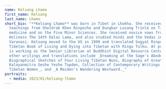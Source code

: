 ```yaml
---
name: Kelsang Lhamo
first_name: Kelsang
last_name: Lhamo
short_bio: "**Kelsang Lhamo** was born in Tibet in Lhokha. She received
  teachings from Sheldrak Khen Rinpoche and Dungkar Losang Trinlé on Tibetan
  medicine and on the Five Minor Sciences. She received novice vows from His
  Holiness The 14th Dalai Lama, and also studied Hindi and the Vedas in
  Varanasi. Kelsang moved to the US in 1999 and translated Sogyal Rinpoche's The
  Tibetan Book of Living and Dying into Tibetan with Ringu Tulku. At present she
  is working as the Senior Librarian at Buddhist Digital Resource Center. Her
  other writings and translations include _Dreaming at the Sage's Abode:
  Biographical Sketches of Four Living Tibetan Nuns, Biography of Great
  Kalayanmitra Geshe Yeshe Topden, Collection of Contemporary Writings of
  Tibetan Women_, and _A Maiden's Wandering Westward._"
portraits:
  - media: 2023/01/kelsang-lhamo
---
```

